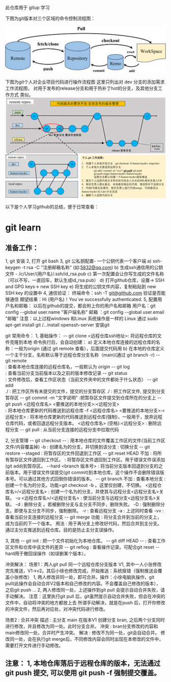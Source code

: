 此仓库用于 gitup 学习

下图为git版本对三个区域的命令控制流程图：

![本地路径](./picture/flow_chart.png "md图片插入")

下图为git个人对企业项目代码进行操作流程图
这里只列出对 dev 分支的添加需求工作流程图，
对用于发布的release分支和用于热补丁hot的分支，及其他分支工作方式 类似。
![本地路径](./picture/branch_management_chart.png "md图片插入")


以下是个人学习github的总结，便于日常查看：

# git learn

## 准备工作：
1, git 安装
2, 打开 git bash
3, git 公私钥配置- 一个公钥代表一个客户端
	a) ssh-keygen -t rsa -C "注册邮箱名称" (如:5832@qq.com)
	b) 生成ssh通信用的公钥文件 - /c/User/(用户名)/.ssh/id_rsa.pub
	c) 第一次配置会让你写生成的文件名称（可以不写，一直回车，默认生成id_rsa.pub）
	d) 打开github仓库，设置-> SSH and GPG keys-> new SSH key
	e) 将生成的公钥文件内容，复制粘贴到 new SSH key 的设置中
4, 通信验证：
	终端命令：ssh -T git@github.com 验证是否能够通信
	期望结果：Hi (用户名)！You`ve successfully authenticated.
5, 配置用户名和邮箱：
	以后在github的提交，都会附上你的用户名和邮箱
	用户名：git config --global user.name "客户端名称"
	邮箱  ：git config --global user.email "邮箱"
注意：以上过程windows 和Linux 系统操作是一样的
	Linux 通过 sudo apt-get install git /...install openssh-server 安装git


git 常用命令：
1, 基础操作：
-- git clone 
	<远程仓库ssh地址>: 将远程仓库的文件克隆到本地
		命令执行后，会自动创建：
		a) 定义本地仓库连接的远程仓库的名称：一般为origin (通过 git remote 查看），后面提交代码用
		b) 在本地的仓库定义一个主干分支，名称默认等于远程仓库分支名称（main)(通过 git branch -r)
-- git remote	
			: 查看本地仓库连接的远程仓库名，一般默认为 origin
-- git log	
			: 查看当前分支当前版本以及之前的版本修改记录
-- git status	
			: 文件修改后，查看工作区状态（当前文件夹中的文件都处于什么状态）
-- git add	
	./		: 把工作区所有未提交的文件，提交的分支暂存区
	./<file>	: 把工作区文件<file>, 提交到分支暂存区
-- git commit -m 
	"文字说明"	:把暂存区文件提交到仓库所在的分支上
-- git push 
	<远程仓库名> <要推送的本地分支>:<远程分支>    
			: 将本地仓库更新的代码推送到远程仓库
	-f <远程仓库名> <要推送的本地分支>:<远程分支> 
			: 将本地仓库更新的代码推送到远程仓库(强制)，一般用于，放弃远程仓库代码，或者回退远程分支版本。
	<远程仓库名> (空格):<远程分支>
			: 删除远程分支
-- git pull	
			: 从当前分支连接的远程分支中拉取代码

2, 分支管理
-- git checkout 
	-- <filename> 	: 用本地仓库的文件覆盖工作区的文件(当前工作区文件/内容覆盖掉)
	-b <name>     	: 创建名为<name>的分支，并切换到该分支
	<branch name> 	: 切换分支
-- git restore --staged
	<filename>    	: 将暂存区的文件回退到工作区
-- git reset HEAD
	不加		: 将所有暂存区文件退回到工作区。
	<filename>	: 将暂存区文件<filename>退回到工作区。用于错误文件误添加(git add)到暂存区。
	--hard <branch 版本号> 
			: 将当前分支版本回退到分支的之前版本。用于错误文件误提交(git commit)到本地仓库。这个操作不会删除错误版本号。可以通过其他方式回倒你错误的版本。
-- git branch 
	不加   		: 查看本地分支
	<name> 		: 创建一个名为<name>的分支。功能=git checkout -b <name>。这里仅创建，不切换。
	<name> <远程仓库名>/<远程分支名> 
			: 创建一个名为<name>的分支，并使其与远程分支<远程分支名>关联。
	-u <远程仓库名>/<远程分支名> 
			: 使当前分支与远程分支<远程分支名>关联。
	-d <branch name>: 删除分支 <branch name>。若被删除分支与主分支不同步，删除失败。
	-D <branch name>: 强制删除分支<branch name >。即使与主分支不同步，强制删除。
	-r     		: 查看远程分支
	-a     		: 上述同时查看
	-vv    		: 查看当前分支连接的远程分支
-- git merge <branch name> 
	功能 		: 将分支<branch name>合并到当前的分支上，成为当前的下一个版本。
	用法 		: 用于再分支上修改好代码，然后合并到主分支。通过主分支推送到远程仓库。目的是防止主分支误操作。

3, 其他
-- git init		: 把一个文件初始化为本地仓库。
-- git diff HEAD 
	-- <file>	: 查看工作区文件和仓库中该文件的差异
-- git reflog 
			: 查看操作记录。可配合git reset -- hard用于撤回误操作（如误删某个版本）。

冲突解决：
场景1：两人git pull 同一个远程仓库分支版本 V1, 其中一人小张修改完先推送，V1->v2。其后小徐也修改完成，开始推送：系统报错（强制推送会覆盖小张修改）
1, 两人修改非同一处，即可合并。操作：小徐电脑执操作，git pull(此操作会自动合并V2版本和自己修改的内容。不会覆盖自己修改的版本）， 之后git push ...
2, 两人修改同一处，上述操作到git pull 会提示自动合并失败，请手动解决。
	注意：这里执行git pull 后，git虽然提示自动合并失败，但会在冲突的文件中，自动将冲突的地方都放上去		所谓手动解决，就是在push 后，打开你修改的冲突文件，然后再对应处，对冲突代码进行修改。

场景2 : 合并冲突
	描述 : 主分支 main 在版本V1 创建分支 bran, 之后两个分支同时进行修改，并且修改为同一处。此时分支合并。
	冲突 : bran分支修改的内容和main修改同一处，合并时产生冲突。
	解决 : 
	     修改不为同一处，git会自动合并。
	     修改同一处，会在执行git merge后，不同修改内容会同时出现在本修改的文件中，需要打开文件进行手动修改。


注意：
1, 本地仓库落后于远程仓库的版本，无法通过git push 提交, 可以使用 git push -f 强制提交覆盖。
-